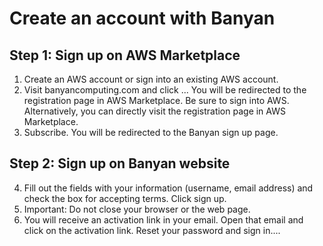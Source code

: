 # Create an account with Banyan

## Step 1: Sign up on AWS Marketplace
1. Create an AWS account or sign into an existing AWS account.
2. Visit banyancomputing.com and click ... You will be redirected to the registration page in AWS Marketplace. Be sure to sign into AWS. Alternatively, you can directly visit the registration page in AWS Marketplace.
3. Subscribe. You will be redirected to the Banyan sign up page.

## Step 2: Sign up on Banyan website
4. Fill out the fields with your information (username, email address) and check the box for accepting terms. Click sign up.
5. Important: Do not close your browser or the web page.
6. You will receive an activation link in your email. Open that email and click on the activation link. Reset your password and sign in....